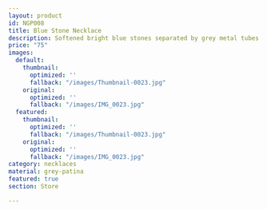 ```yaml
---
layout: product
id: NGP008
title: Blue Stone Necklace
description: Softened bright blue stones separated by grey metal tubes.
price: "75"
images:
  default:
    thumbnail:
      optimized: ''
      fallback: "/images/Thumbnail-0023.jpg"
    original:
      optimized: ''
      fallback: "/images/IMG_0023.jpg"
  featured:
    thumbnail:
      optimized: ''
      fallback: "/images/Thumbnail-0023.jpg"
    original:
      optimized: ''
      fallback: "/images/IMG_0023.jpg"
category: necklaces
material: grey-patina
featured: true
section: Store

---
```

